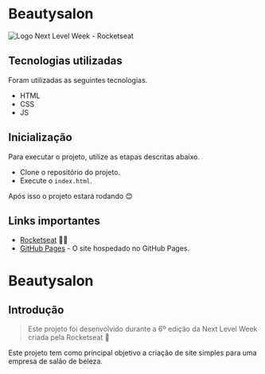 # Beautysalon
<fig>
<img src="https://app.rocketseat.com.br/_next/image?url=%2Fassets%2Ficons%2Fdashboard%2Fnlw-heat.svg&w=256&q=75" alt="Logo Next Level Week - Rocketseat">
</fig>

## Tecnologias utilizadas

Foram utilizadas as seguintes tecnologias.

- HTML
- CSS
- JS

## Inicialização
Para executar o projeto, utilize as etapas descritas abaixo.

* Clone o repositório do projeto.
* Execute o `index.html`.

Após isso o projeto estará rodando :blush:

## Links importantes
* [Rocketseat](https://www.rocketseat.com.br) :purple_heart::purple_heart:
* [GitHub Pages](https://thehulley.github.io/beautysalon/) - O site hospedado no GitHub Pages.

# Beautysalon

## Introdução

> Este projeto foi desenvolvido durante a 6º edição da Next Level Week criada pela Rocketseat :purple_heart:

Este projeto tem como principal objetivo a criação de site simples para uma empresa de salão de beleza.

